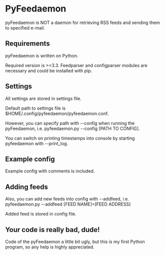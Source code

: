 PyFeedaemon
===================
pyFeedaemon is NOT a daemon for retrieving RSS feeds and sending them to specified e-mail.

Requirements
-----------------
pyFeedaemon is written on Python.

Required version is >=3.3. Feedparser and configparser modules are 
necessary and could be installed with pip. 

Settings
----------------
All settings are stored in settings file. 

Default path to settings file 
is $HOME/.config/pyfeedaemon/pyfeedaemon.conf.

However, you can specify path with --config when running the pyFeedaemon, i.e. pyfeedaemon.py --config [PATH TO CONFIG].

You can switch on printing timestamps into console by starting pyfeedaemon with --print_log.

Example config
---------------
Example config with comments is included.

Adding feeds
---------------
Also, you can add new feeds into config with --addfeed, i.e. pyfeedaemon.py --addfeed [FEED NAME]=[FEED ADDRESS]

Added feed is stored in config file.

Your code is really bad, dude!
--------------------
Code of the pyFeedaemon a little bit ugly, but this is my first Python program, so any help is highly appreciated.
